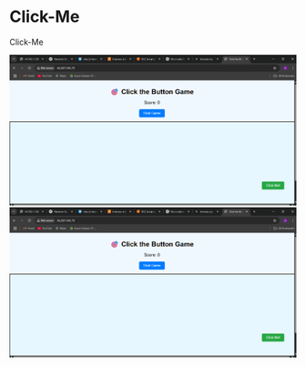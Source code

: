 # Click-Me
Click-Me


![Alt text](https://github.com/atharvasangale7/Click-Me/blob/6904075cbcb22bbbc0499f0ea21bcf6ff1000da0/Screenshot%202025-07-09%20161355.png)
![Alt text](https://github.com/atharvasangale7/Click-Me/blob/6904075cbcb22bbbc0499f0ea21bcf6ff1000da0/Screenshot%202025-07-09%20161355.png)

